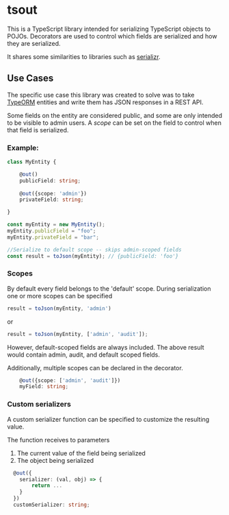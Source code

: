 # tsout

This is a TypeScript library intended for serializing TypeScript objects to POJOs.
Decorators are used to control which fields are serialized and how they are serialized.

It shares some similarities to libraries such as [serializr](https://github.com/mobxjs/serializr).

## Use Cases
The specific use case this library was created to solve was to take [TypeORM](https://github.com/typeorm/typeorm) entities
and write them has JSON responses in a REST API.

Some fields on the entity are considered public, and some are only intended to be visible to admin users.
A *scope* can be set on the field to control when that field is serialized.

### Example:

```ts
class MyEntity {

    @out()
    publicField: string;
    
    @out({scope: 'admin'})
    privateField: string;

}

const myEntity = new MyEntity();
myEntity.publicField = "foo";
myEntity.privateField = "bar";

//Serialize to default scope -- skips admin-scoped fields
const result = toJson(myEntity); // {publicField: 'foo'}

```

### Scopes

By default every field belongs to the 'default' scope.
During serialization one or more scopes can be specified

```ts
result = toJson(myEntity, 'admin')
```
or
```ts
result = toJson(myEntity, ['admin', 'audit']);
```

However, default-scoped fields are always included.
The above result would contain admin, audit, and default scoped fields.

Additionally, multiple scopes can be declared in the decorator.

```ts
    @out({scope: ['admin', 'audit']})
    myField: string;
```

### Custom serializers
A custom serializer function can be specified to customize the resulting value.

The function receives to parameters
1. The current value of the field being serialized
2. The object being serialized

```ts
  @out({
    serializer: (val, obj) => {
        return ...
    }
  })
  customSerializer: string;
```
